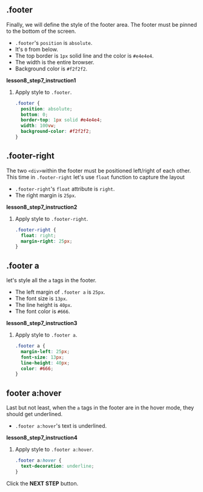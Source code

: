 ## .footer
Finally, we will define the style of the footer area. The footer must be pinned to the bottom of the screen.
* `.footer`'s `position` is `absolute`.
* It's `0` from below.
* The top border is `1px` solid line and the color is `#e4e4e4`.
* The width is the entire browser.
* Background color is `#f2f2f2`.

**lesson8_step7_instruction1**
1. Apply style to `.footer`.
    ```css
    .footer {
      position: absolute;
      bottom: 0;
      border-top: 1px solid #e4e4e4;
      width: 100vw;
      background-color: #f2f2f2;
    }
    ```



## .footer-right
The two `<div>`within the footer must be positioned left/right of each other. This time in `.footer-right` let's use `float` function to capture the layout
- `.footer-right`'s `float` attribute is `right`.
- The right margin is `25px`.

**lesson8_step7_instruction2**
1. Apply style to `.footer-right`.
   ```css
   .footer-right {
     float: right;
     margin-right: 25px;
   }
   ```



## .footer a
let's style all the `a` tags in the footer.
- The left margin of `.footer a` is `25px`.
- The font size is `13px`.
- The line height is `40px`.
- The font color is `#666`. 

**lesson8_step7_instruction3**
1. Apply style to `.footer a`.
   ```css
   .footer a {
     margin-left: 25px;
     font-size: 13px;
     line-height: 40px;
     color: #666;
   }
   ```



## footer a:hover
Last but not least, when the `a` tags in the footer are in the hover mode, they should get underlined.    
- `.footer a:hover`'s text is underlined.

**lesson8_step7_instruction4**
1. Apply style to `.footer a:hover`.
   ```css
   .footer a:hover {
     text-decoration: underline;
   }
   ```



Click the **NEXT STEP** button.